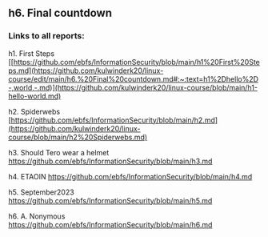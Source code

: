 ## h6. Final countdown

### Links to all reports:

h1. First Steps [[https://github.com/ebfs/InformationSecurity/blob/main/h1%20First%20Steps.md](https://github.com/kulwinderk20/linux-course/edit/main/h6.%20Final%20countdown.md#:~:text=h1%2Dhello%2D-,world,-.md)](https://github.com/kulwinderk20/linux-course/blob/main/h1-hello-world.md)

h2. Spiderwebs [https://github.com/ebfs/InformationSecurity/blob/main/h2.md](https://github.com/kulwinderk20/linux-course/blob/main/h2%20Spiderwebs.md)

h3. Should Tero wear a helmet https://github.com/ebfs/InformationSecurity/blob/main/h3.md

h4. ETAOIN https://github.com/ebfs/InformationSecurity/blob/main/h4.md

h5. September2023 https://github.com/ebfs/InformationSecurity/blob/main/h5.md

h6. A. Nonymous https://github.com/ebfs/InformationSecurity/blob/main/h6.md


